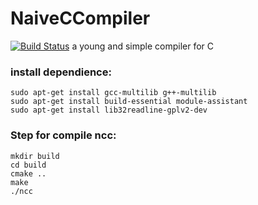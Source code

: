 # NaiveCCompiler
[![Build Status](https://travis-ci.org/crisb-DUT/NaiveCCompiler.svg?branch=master)](https://travis-ci.org/crisb-DUT/NaiveCCompiler)
a young and simple compiler for C
### install dependience:
```
sudo apt-get install gcc-multilib g++-multilib  
sudo apt-get install build-essential module-assistant 
sudo apt-get install lib32readline-gplv2-dev
```

### Step for compile ncc:
```
mkdir build
cd build
cmake ..
make
./ncc
```
